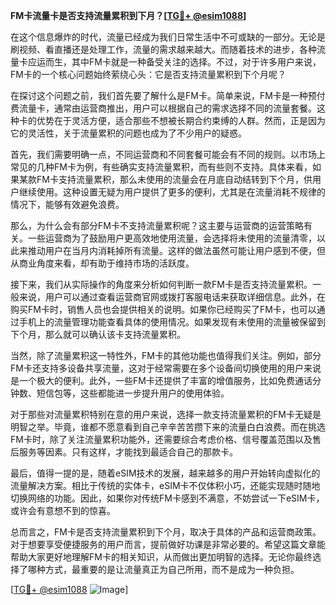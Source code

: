 **FM卡流量卡是否支持流量累积到下月？[[TG💪+ @esim1088](https://t.me/s/esim1088)]**

在这个信息爆炸的时代，流量已经成为我们日常生活中不可或缺的一部分。无论是刷视频、看直播还是处理工作，流量的需求越来越大。而随着技术的进步，各种流量卡应运而生，其中FM卡就是一种备受关注的选择。不过，对于许多用户来说，FM卡的一个核心问题始终萦绕心头：它是否支持流量累积到下个月呢？

在探讨这个问题之前，我们首先要了解什么是FM卡。简单来说，FM卡是一种预付费流量卡，通常由运营商推出，用户可以根据自己的需求选择不同的流量套餐。这种卡的优势在于灵活方便，适合那些不想被长期合约束缚的人群。然而，正是因为它的灵活性，关于流量累积的问题也成为了不少用户的疑惑。

首先，我们需要明确一点，不同运营商和不同套餐可能会有不同的规则。以市场上常见的几种FM卡为例，有些确实支持流量累积，而有些则不支持。具体来看，如果某款FM卡支持流量累积，那么未使用的流量会在月底自动结转到下个月，供用户继续使用。这种设置无疑为用户提供了更多的便利，尤其是在流量消耗不规律的情况下，能够有效避免浪费。

那么，为什么会有部分FM卡不支持流量累积呢？这主要与运营商的运营策略有关。一些运营商为了鼓励用户更高效地使用流量，会选择将未使用的流量清零，以此来推动用户在当月内消耗掉所有流量。这样的做法虽然可能让用户感到不便，但从商业角度来看，却有助于维持市场的活跃度。

接下来，我们从实际操作的角度来分析如何判断一款FM卡是否支持流量累积。一般来说，用户可以通过查看运营商官网或拨打客服电话来获取详细信息。此外，在购买FM卡时，销售人员也会提供相关的说明。如果你已经购买了FM卡，也可以通过手机上的流量管理功能查看具体的使用情况。如果发现有未使用的流量被保留到下个月，那么就可以确认该卡支持流量累积。

当然，除了流量累积这一特性外，FM卡的其他功能也值得我们关注。例如，部分FM卡还支持多设备共享流量，这对于经常需要在多个设备间切换使用的用户来说是一个极大的便利。此外，一些FM卡还提供了丰富的增值服务，比如免费通话分钟数、短信包等，这些都能进一步提升用户的使用体验。

对于那些对流量累积特别在意的用户来说，选择一款支持流量累积的FM卡无疑是明智之举。毕竟，谁都不愿意看到自己辛辛苦苦攒下来的流量白白浪费。而在挑选FM卡时，除了关注流量累积功能外，还需要综合考虑价格、信号覆盖范围以及售后服务等因素。只有这样，才能找到最适合自己的那款卡。

最后，值得一提的是，随着eSIM技术的发展，越来越多的用户开始转向虚拟化的流量解决方案。相比于传统的实体卡，eSIM卡不仅体积小巧，还能实现随时随地切换网络的功能。因此，如果你对传统FM卡感到不满意，不妨尝试一下eSIM卡，或许会有意想不到的惊喜。

总而言之，FM卡是否支持流量累积到下个月，取决于具体的产品和运营商政策。对于想要享受便捷服务的用户而言，提前做好功课是非常必要的。希望这篇文章能帮助大家更好地理解FM卡的相关知识，从而做出更加明智的选择。无论你最终选择了哪种方式，最重要的是让流量真正为自己所用，而不是成为一种负担。

[[TG💪+ @esim1088](https://t.me/s/esim1088) ![Image](https://i.postimg.cc/4NQfJmqS/Snipaste-2025-05-13-00-14-12.png)]